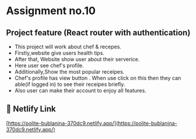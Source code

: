 # Assignment no.10

## Project feature (React router with authentication)

- This project will work about chef & recepes.
- Firstly,website give users health tips.
- After that, Website show user about their serverice.
- Here user see chef's profile.
- Additionally,Show the most popular receipes.
- Chef's profile has view button . When use click on this then they can able(if logged in) to see their receipes briefly.
- Also user can make their account to enjoy all features.


## 🔗 Netlify Link

[https://polite-bublanina-370dc9.netlify.app/](https://polite-bublanina-370dc9.netlify.app/)
